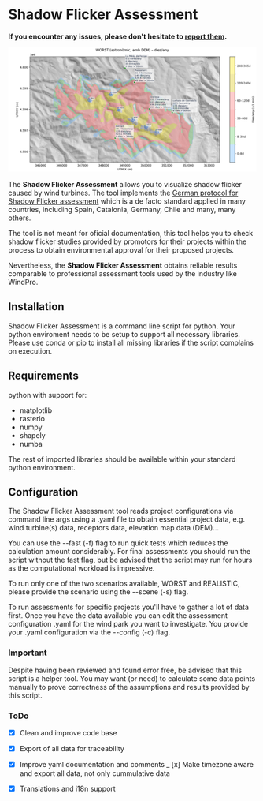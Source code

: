 # Shadow Flicker Assessment

**If you encounter any issues, please don't hesitate
to [report
them](https://github.com/leotiger/shadow-flicker-assessment/issues).**

![Screenshot](Screenshot.png)

The **Shadow Flicker Assessment** allows you to visualize shadow flicker caused by wind turbines.
The tool implements the [German protocol for Shadow Flicker assessment](https://www.lai-immissionsschutz.de/documents/wka_schattenwurfhinweise_stand_23_1588595757.01.pdf) which is a de facto standard applied in many countries,
including Spain, Catalonia, Germany, Chile and many, many others.

The tool is not meant for oficial documentation, this tool helps you to check shadow flicker studies provided by promotors for their projects within the process to obtain environmental approval for their proposed projects.

Nevertheless, the **Shadow Flicker Assessment** obtains reliable results comparable to professional assessment tools used by the industry like WindPro.

## Installation

Shadow Flicker Assessment is a command line script for python.
Your python enviroment needs to be setup to support all necessary libraries.
Please use conda or pip to install all missing libraries if the script complains on execution.


## Requirements

python with support for:

- matplotlib
- rasterio
- numpy
- shapely
- numba

The rest of imported libraries should be available within your standard python environment.

## Configuration

The Shadow Flicker Assessment tool reads project configurations via command line args using a .yaml file to 
obtain essential project data, e.g. wind turbine(s) data, receptors data, elevation map data (DEM)...

You can use the --fast (-f) flag to run quick tests which reduces the calculation amount considerably. For final assessments you should
run the script without the fast flag, but be advised that the script may run for hours as the computational workload is impressive.

To run only one of the two scenarios available, WORST and REALISTIC, please provide the scenario using the --scene (-s) flag.

To run assessments for specific projects you'll have to gather a lot of data first. Once you have the data available you can edit the assessment configuration .yaml for the wind park you want to investigate. You provide your .yaml configuration via the --config (-c) flag.

### Important

Despite having been reviewed and found error free, be advised that this script is a helper tool. You may want (or need) to calculate some data points manually to prove correctness of the assumptions and results provided by this script.

### ToDo

- [x] Clean and improve code base
- [x] Export of all data for traceability
- [x] Improve yaml documentation and comments
_ [x] Make timezone aware and export all data, not only cummulative data
- [x] Translations and i18n support

